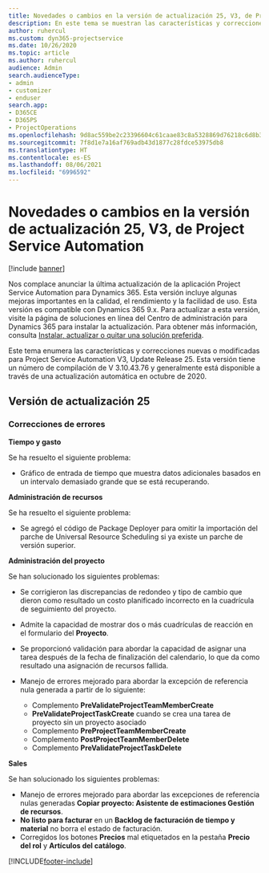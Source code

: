 ```yaml
---
title: Novedades o cambios en la versión de actualización 25, V3, de Project Service Automation
description: En este tema se muestran las características y correcciones que están disponibles en la versión de actualización 25, V3, de Project Service Automation.
author: ruhercul
ms.custom: dyn365-projectservice
ms.date: 10/26/2020
ms.topic: article
ms.author: ruhercul
audience: Admin
search.audienceType:
- admin
- customizer
- enduser
search.app:
- D365CE
- D365PS
- ProjectOperations
ms.openlocfilehash: 9d8ac559be2c23396604c61caae83c8a5328869d76218c6d8b3b6a6a6b32c1eb
ms.sourcegitcommit: 7f8d1e7a16af769adb43d1877c28fdce53975db8
ms.translationtype: HT
ms.contentlocale: es-ES
ms.lasthandoff: 08/06/2021
ms.locfileid: "6996592"
---
```

# <a name="whats-new-or-changed-in-project-service-automation-update-release-25-v3"></a>Novedades o cambios en la versión de actualización 25, V3, de Project Service Automation

[!include [banner](../includes/psa-now-project-operations.md)]

Nos complace anunciar la última actualización de la aplicación Project Service Automation para Dynamics 365. Esta versión incluye algunas mejoras importantes en la calidad, el rendimiento y la facilidad de uso. Esta versión es compatible con Dynamics 365 9.x. Para actualizar a esta versión, visite la página de soluciones en línea del Centro de administración para Dynamics 365 para instalar la actualización. Para obtener más información, consulta [Instalar, actualizar o quitar una solución preferida](/power-platform/admin/install-remove-preferred-solution).

Este tema enumera las características y correcciones nuevas o modificadas para Project Service Automation V3, Update Release 25. Esta versión tiene un número de compilación de V 3.10.43.76 y generalmente está disponible a través de una actualización automática en octubre de 2020.

## <a name="update-release-25"></a>Versión de actualización 25

### <a name="bug-fixes"></a>Correcciones de errores

**Tiempo y gasto**

Se ha resuelto el siguiente problema:

- Gráfico de entrada de tiempo que muestra datos adicionales basados en un intervalo demasiado grande que se está recuperando.

**Administración de recursos**

Se ha resuelto el siguiente problema:

- Se agregó el código de Package Deployer para omitir la importación del parche de Universal Resource Scheduling si ya existe un parche de versión superior.

**Administración del proyecto**

Se han solucionado los siguientes problemas:

- Se corrigieron las discrepancias de redondeo y tipo de cambio que dieron como resultado un costo planificado incorrecto en la cuadrícula de seguimiento del proyecto.
- Admite la capacidad de mostrar dos o más cuadrículas de reacción en el formulario del **Proyecto**.
- Se proporcionó validación para abordar la capacidad de asignar una tarea después de la fecha de finalización del calendario, lo que da como resultado una asignación de recursos fallida.
- Manejo de errores mejorado para abordar la excepción de referencia nula generada a partir de lo siguiente:

    - Complemento **PreValidateProjectTeamMemberCreate**
    - **PreValidateProjectTaskCreate** cuando se crea una tarea de proyecto sin un proyecto asociado
    - Complemento **PreProjectTeamMemberCreate**
    - Complemento **PostProjectTeamMemberDelete**
    - Complemento **PreValidateProjectTaskDelete**

**Sales**

Se han solucionado los siguientes problemas:

- Manejo de errores mejorado para abordar las excepciones de referencia nulas generadas **Copiar proyecto: Asistente de estimaciones Gestión de recursos**.
- **No listo para facturar** en un **Backlog de facturación de tiempo y material** no borra el estado de facturación.
- Corregidos los botones **Precios** mal etiquetados en la pestaña **Precio del rol** y **Artículos del catálogo**.


[!INCLUDE[footer-include](../includes/footer-banner.md)]